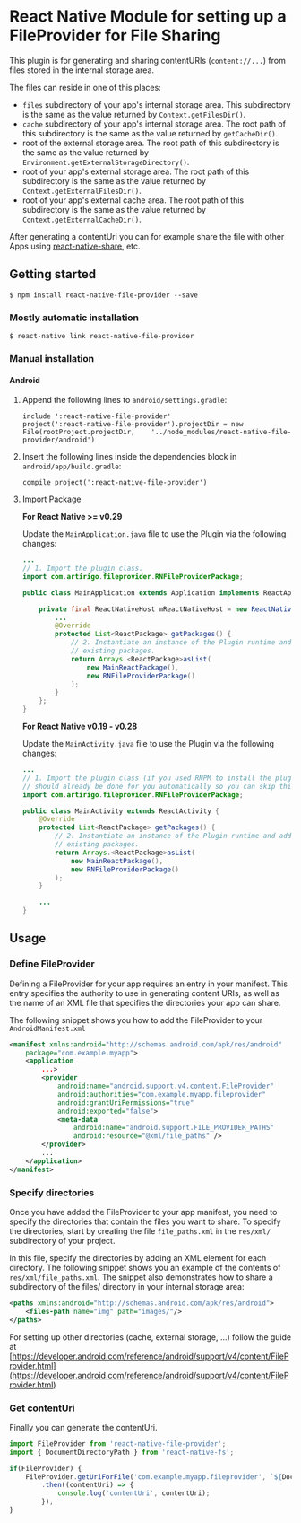 # React Native Module for setting up a FileProvider for File Sharing

This plugin is for generating and sharing contentURIs (`content://...`) from files stored in the internal storage area.

The files can reside in one of this places:

- `files` subdirectory of your app's internal storage area. This subdirectory is the same as the value returned by `Context.getFilesDir()`.
- `cache` subdirectory of your app's internal storage area. The root path of this subdirectory is the same as the value returned by `getCacheDir()`.
- root of the external storage area. The root path of this subdirectory is the same as the value returned by `Environment.getExternalStorageDirectory()`.
- root of your app's external storage area. The root path of this subdirectory is the same as the value returned by `Context.getExternalFilesDir()`.
- root of your app's external cache area. The root path of this subdirectory is the same as the value returned by `Context.getExternalCacheDir()`.

After generating a contentUri you can for example share the file with other Apps using [react-native-share](https://github.com/EstebanFuentealba/react-native-share), etc.


## Getting started

`$ npm install react-native-file-provider --save`

### Mostly automatic installation

`$ react-native link react-native-file-provider`

### Manual installation


#### Android

1. Append the following lines to `android/settings.gradle`:

  	```
  	include ':react-native-file-provider'
  	project(':react-native-file-provider').projectDir = new File(rootProject.projectDir, 	'../node_modules/react-native-file-provider/android')
  	```
2. Insert the following lines inside the dependencies block in `android/app/build.gradle`:
    
  	```
    compile project(':react-native-file-provider')
  	```
3. Import Package
  
    **For React Native >= v0.29**
  
    Update the `MainApplication.java` file to use the Plugin via the following changes:
    
    ```java
    ...
    // 1. Import the plugin class.
   import com.artirigo.fileprovider.RNFileProviderPackage;
    
    public class MainApplication extends Application implements ReactApplication {
    
        private final ReactNativeHost mReactNativeHost = new ReactNativeHost(this) {
            ...   
            @Override
            protected List<ReactPackage> getPackages() {
                // 2. Instantiate an instance of the Plugin runtime and add it to the list of
                // existing packages.
                return Arrays.<ReactPackage>asList(
                    new MainReactPackage(),
                    new RNFileProviderPackage()
                );
            }
        };
    }
    ```
    
    **For React Native v0.19 - v0.28**
  
    Update the `MainActivity.java` file to use the Plugin via the following changes:
    
    ```java
    ...
    // 1. Import the plugin class (if you used RNPM to install the plugin, this
    // should already be done for you automatically so you can skip this step).
    import com.artirigo.fileprovider.RNFileProviderPackage;
    
    public class MainActivity extends ReactActivity {    
        @Override
        protected List<ReactPackage> getPackages() {
            // 2. Instantiate an instance of the Plugin runtime and add it to the list of
            // existing packages.
            return Arrays.<ReactPackage>asList(
                new MainReactPackage(),
                new RNFileProviderPackage()
            );
        }
    
        ...
    }
    ```


## Usage

### Define FileProvider

Defining a FileProvider for your app requires an entry in your manifest. 
This entry specifies the authority to use in generating content URIs, as 
well as the name of an XML file that specifies the directories your app can share.

The following snippet shows you how to add the FileProvider to your `AndroidManifest.xml`

```xml
<manifest xmlns:android="http://schemas.android.com/apk/res/android"
    package="com.example.myapp">
    <application
        ...>
        <provider
            android:name="android.support.v4.content.FileProvider"
            android:authorities="com.example.myapp.fileprovider"
            android:grantUriPermissions="true"
            android:exported="false">
            <meta-data
                android:name="android.support.FILE_PROVIDER_PATHS"
                android:resource="@xml/file_paths" />
        </provider>
        ...
    </application>
</manifest>
```
### Specify directories

Once you have added the FileProvider to your app manifest, you need to specify the 
directories that contain the files you want to share. To specify the directories, 
start by creating the file `file_paths.xml` in the `res/xml/` subdirectory of your project.
 
In this file, specify the directories by adding an XML element for each directory. 
The following snippet shows you an example of the contents of `res/xml/file_paths.xml`. 
The snippet also demonstrates how to share a subdirectory of the files/ directory 
in your internal storage area:

```xml
<paths xmlns:android="http://schemas.android.com/apk/res/android">
    <files-path name="img" path="images/"/>
</paths>
```

For setting up other directories (cache, external storage, ...) follow the guide at 
[https://developer.android.com/reference/android/support/v4/content/FileProvider.html](https://developer.android.com/reference/android/support/v4/content/FileProvider.html) 


### Get contentUri

Finally you can generate the contentUri. 

```javascript
import FileProvider from 'react-native-file-provider';
import { DocumentDirectoryPath } from 'react-native-fs';

if(FileProvider) {
    FileProvider.getUriForFile('com.example.myapp.fileprovider', `${DocumentDirectoryPath}/images/image.jpg`)
        .then((contentUri) => {
            console.log('contentUri', contentUri);
        });
}
```
  